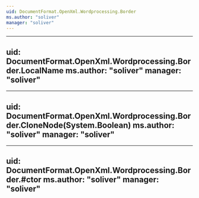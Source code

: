 ```yaml
---
uid: DocumentFormat.OpenXml.Wordprocessing.Border
ms.author: "soliver"
manager: "soliver"
---
```


---
uid: DocumentFormat.OpenXml.Wordprocessing.Border.LocalName
ms.author: "soliver"
manager: "soliver"
---

---
uid: DocumentFormat.OpenXml.Wordprocessing.Border.CloneNode(System.Boolean)
ms.author: "soliver"
manager: "soliver"
---

---
uid: DocumentFormat.OpenXml.Wordprocessing.Border.#ctor
ms.author: "soliver"
manager: "soliver"
---
